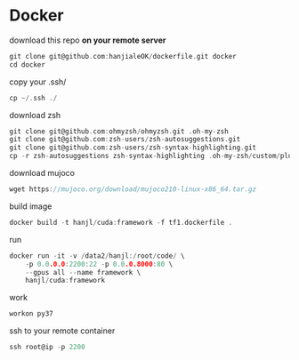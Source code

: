 # Docker

download this repo **on your remote server**

```c
git clone git@github.com:hanjialeOK/dockerfile.git docker
cd docker
```

copy your .ssh/

```c
cp ~/.ssh ./
```

download zsh

```c
git clone git@github.com:ohmyzsh/ohmyzsh.git .oh-my-zsh
git clone git@github.com:zsh-users/zsh-autosuggestions.git
git clone git@github.com:zsh-users/zsh-syntax-highlighting.git
cp -r zsh-autosuggestions zsh-syntax-highlighting .oh-my-zsh/custom/plugins/
```

download mujoco

```c
wget https://mujoco.org/download/mujoco210-linux-x86_64.tar.gz
```

build image

```c
docker build -t hanjl/cuda:framework -f tf1.dockerfile .
```

run

```c
docker run -it -v /data2/hanjl:/root/code/ \
    -p 0.0.0.0:2200:22 -p 0.0.0.8000:80 \
    --gpus all --name framework \
    hanjl/cuda:framework
```

work

```c
workon py37
```

ssh to your remote container

```c
ssh root@ip -p 2200
```